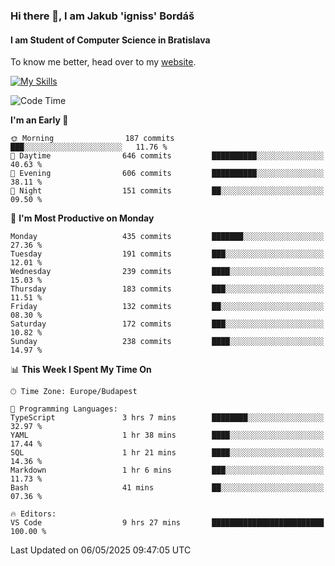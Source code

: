 ### Hi there 👋, I am Jakub 'igniss' Bordáš

#### I am Student of Computer Science in Bratislava
To know me better, head over to my [website](https://bordas.sk).

[![My Skills](https://skillicons.dev/icons?i=js,typescript,html,css,figma,svelte,vue,next,postgresql,nest,express,nodejs)](https://bordas.sk)


<!--START_SECTION:waka-->
![Code Time](http://img.shields.io/badge/Code%20Time-1%2C872%20hrs%2011%20mins-blue)

**I'm an Early 🐤** 

```text
🌞 Morning                187 commits         ███░░░░░░░░░░░░░░░░░░░░░░   11.76 % 
🌆 Daytime                646 commits         ██████████░░░░░░░░░░░░░░░   40.63 % 
🌃 Evening                606 commits         ██████████░░░░░░░░░░░░░░░   38.11 % 
🌙 Night                  151 commits         ██░░░░░░░░░░░░░░░░░░░░░░░   09.50 % 
```
📅 **I'm Most Productive on Monday** 

```text
Monday                   435 commits         ███████░░░░░░░░░░░░░░░░░░   27.36 % 
Tuesday                  191 commits         ███░░░░░░░░░░░░░░░░░░░░░░   12.01 % 
Wednesday                239 commits         ████░░░░░░░░░░░░░░░░░░░░░   15.03 % 
Thursday                 183 commits         ███░░░░░░░░░░░░░░░░░░░░░░   11.51 % 
Friday                   132 commits         ██░░░░░░░░░░░░░░░░░░░░░░░   08.30 % 
Saturday                 172 commits         ███░░░░░░░░░░░░░░░░░░░░░░   10.82 % 
Sunday                   238 commits         ████░░░░░░░░░░░░░░░░░░░░░   14.97 % 
```


📊 **This Week I Spent My Time On** 

```text
🕑︎ Time Zone: Europe/Budapest

💬 Programming Languages: 
TypeScript               3 hrs 7 mins        ████████░░░░░░░░░░░░░░░░░   32.97 % 
YAML                     1 hr 38 mins        ████░░░░░░░░░░░░░░░░░░░░░   17.44 % 
SQL                      1 hr 21 mins        ████░░░░░░░░░░░░░░░░░░░░░   14.36 % 
Markdown                 1 hr 6 mins         ███░░░░░░░░░░░░░░░░░░░░░░   11.73 % 
Bash                     41 mins             ██░░░░░░░░░░░░░░░░░░░░░░░   07.36 % 

🔥 Editors: 
VS Code                  9 hrs 27 mins       █████████████████████████   100.00 % 
```


 Last Updated on 06/05/2025 09:47:05 UTC
<!--END_SECTION:waka-->
